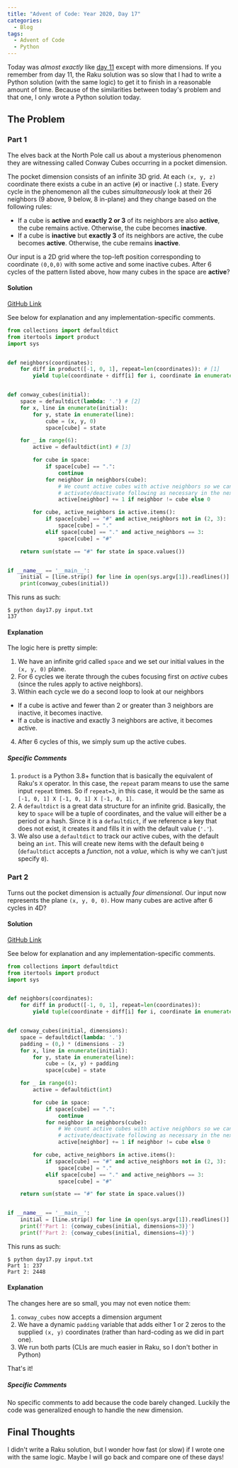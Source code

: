```yaml
---
title: "Advent of Code: Year 2020, Day 17"
categories:
  - Blog
tags:
  - Advent of Code
  - Python
---
```


Today was _almost exactly_ like [day 11](https://aaronreidsmith.github.io/blog/advent-of-code-year-2020-day-11/) except with more dimensions. If you remember from day 11, the Raku solution was so slow that I had to write a Python solution (with the same logic) to get it to finish in a reasonable amount of time. Because of the similarities between today's problem and that one, I only wrote a Python solution today.

## The Problem

### Part 1

The elves back at the North Pole call us about a mysterious phenomenon they are witnessing called Conway Cubes occurring in a pocket dimension.

The pocket dimension consists of an infinite 3D grid. At each `(x, y, z)` coordinate there exists a cube in an active (`#`) or inactive (`.`) state. Every cycle in the phenomenon all the cubes _simultaneously_ look at their 26 neighbors (9 above, 9 below, 8 in-plane) and they change based on the following rules:

- If a cube is **active** and **exactly 2 or 3** of its neighbors are also **active**, the cube remains active. Otherwise, the cube becomes **inactive**.
- If a cube is **inactive** but **exactly 3** of its neighbors are active, the cube becomes **active**. Otherwise, the cube remains **inactive**.

Our input is a 2D grid where the top-left position corresponding to coordinate `(0,0,0)` with some active and some inactive cubes. After 6 cycles of the pattern listed above, how many cubes in the space are **active**?

#### Solution

[GitHub Link](https://github.com/aaronreidsmith/advent-of-code/blob/103fedb13cd88b0e852caed8a1ff951d84bffdac/src/main/python/2020/day17.py)

See below for explanation and any implementation-specific comments.

```python
from collections import defaultdict
from itertools import product
import sys


def neighbors(coordinates):
    for diff in product([-1, 0, 1], repeat=len(coordinates)): # [1]
        yield tuple(coordinate + diff[i] for i, coordinate in enumerate(coordinates))


def conway_cubes(initial):
    space = defaultdict(lambda: '.') # [2]
    for x, line in enumerate(initial):
        for y, state in enumerate(line):
            cube = (x, y, 0)
            space[cube] = state

    for _ in range(6):
        active = defaultdict(int) # [3]

        for cube in space:
            if space[cube] == ".":
                continue
            for neighbor in neighbors(cube):
                # We count active cubes with active neighbors so we can
                # activate/deactivate following as necessary in the next loop
                active[neighbor] += 1 if neighbor != cube else 0

        for cube, active_neighbors in active.items():
            if space[cube] == "#" and active_neighbors not in (2, 3):
                space[cube] = "."
            elif space[cube] == "." and active_neighbors == 3:
                space[cube] = "#"

    return sum(state == "#" for state in space.values())


if __name__ == '__main__':
    initial = [line.strip() for line in open(sys.argv[1]).readlines()]
    print(conway_cubes(initial))
```

This runs as such:

```
$ python day17.py input.txt
137
```

#### Explanation

The logic here is pretty simple:

1. We have an infinite grid called `space` and we set our initial values in the `(x, y, 0)` plane.
2. For 6 cycles we iterate through the cubes focusing first on _active_ cubes (since the rules apply to active neighbors).
3. Within each cycle we do a second loop to look at our neighbors
  - If a cube is active and fewer than 2 or greater than 3 neighbors are inactive, it becomes inactive.
  - If a cube is inactive and exactly 3 neighbors are active, it becomes active.
4. After 6 cycles of this, we simply sum up the active cubes.

##### Specific Comments

1. `product` is a Python 3.8+ function that is basically the equivalent of Raku's `X` operator. In this case, the `repeat` param means to use the same input `repeat` times. So if `repeat=3`, in this case, it would be the same as `[-1, 0, 1] X [-1, 0, 1] X [-1, 0, 1]`.
2. A `defaultdict` is a great data structure for an infinite grid. Basically, the key to `space` will be a tuple of coordinates, and the value will either be a period or a hash. Since it is a `defaultdict`, if we reference a key that does not exist, it creates it and fills it in with the default value (`'.'`).
3. We also use a `defaultdict` to track our active cubes, with the default being an `int`. This will create new items with the default being `0` (`defaultdict` accepts a _function_, not a _value_, which is why we can't just specify `0`).

### Part 2

Turns out the pocket dimension is actually _four dimensional_. Our input now represents the plane `(x, y, 0, 0)`. How many cubes are active after 6 cycles in 4D?

#### Solution

[GitHub Link](https://github.com/aaronreidsmith/advent-of-code/blob/103fedb13cd88b0e852caed8a1ff951d84bffdac/src/main/python/2020/day17.py)

See below for explanation and any implementation-specific comments.

```python
from collections import defaultdict
from itertools import product
import sys


def neighbors(coordinates):
    for diff in product([-1, 0, 1], repeat=len(coordinates)):
        yield tuple(coordinate + diff[i] for i, coordinate in enumerate(coordinates))


def conway_cubes(initial, dimensions):
    space = defaultdict(lambda: '.')
    padding = (0,) * (dimensions - 2)
    for x, line in enumerate(initial):
        for y, state in enumerate(line):
            cube = (x, y) + padding
            space[cube] = state

    for _ in range(6):
        active = defaultdict(int)

        for cube in space:
            if space[cube] == ".":
                continue
            for neighbor in neighbors(cube):
                # We count active cubes with active neighbors so we can
                # activate/deactivate following as necessary in the next loop
                active[neighbor] += 1 if neighbor != cube else 0

        for cube, active_neighbors in active.items():
            if space[cube] == "#" and active_neighbors not in (2, 3):
                space[cube] = "."
            elif space[cube] == "." and active_neighbors == 3:
                space[cube] = "#"

    return sum(state == "#" for state in space.values())


if __name__ == '__main__':
    initial = [line.strip() for line in open(sys.argv[1]).readlines()]
    print(f'Part 1: {conway_cubes(initial, dimensions=3)}')
    print(f'Part 2: {conway_cubes(initial, dimensions=4)}')
```

This runs as such:

```
$ python day17.py input.txt
Part 1: 237
Part 2: 2448
```

#### Explanation

The changes here are so small, you may not even notice them:

1. `conway_cubes` now accepts a dimension argument
2. We have a dynamic `padding` variable that adds either 1 or 2 zeros to the supplied `(x, y)` coordinates (rather than hard-coding as we did in part one).
3. We run both parts (CLIs are much easier in Raku, so I don't bother in Python)

That's it!

##### Specific Comments

No specific comments to add because the code barely changed. Luckily the code was generalized enough to handle the new dimension.

## Final Thoughts

I didn't write a Raku solution, but I wonder how fast (or slow) if I wrote one with the same logic. Maybe I will go back and compare one of these days!
